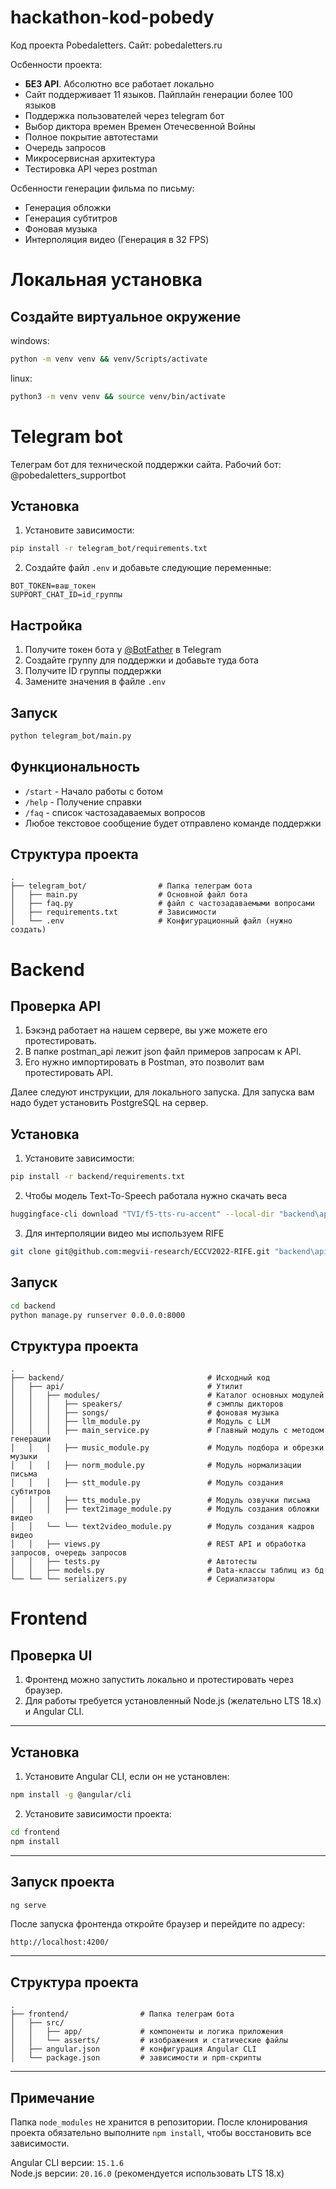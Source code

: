 # hackathon-kod-pobedy

Код проекта Pobedaletters. Сайт: pobedaletters.ru

Осбенности проекта:

- **БЕЗ API**. Абсолютно все работает локально  
- Сайт поддерживает 11 языков. Пайплайн генерации более 100 языков
- Поддержка пользователей через telegram бот
- Выбор диктора времен Времен Отечесвенной Войны
- Полное покрытие автотестами
- Очередь запросов
- Микросервисная архитектура
- Тестировка API через postman

Осбенности генерации фильма по письму:
- Генерация обложки
- Генерация субтитров
- Фоновая музыка
- Интерполяция видео (Генерация в 32 FPS)

# Локальная установка

## Создайте виртуальное окружение

windows: 

```bash
python -m venv venv && venv/Scripts/activate
```

linux:

```bash
python3 -m venv venv && source venv/bin/activate
```

# Telegram bot

Телеграм бот для технической поддержки сайта. Рабочий бот: @pobedaletters_supportbot

## Установка
1. Установите зависимости:
```bash
pip install -r telegram_bot/requirements.txt
```

2. Создайте файл `.env` и добавьте следующие переменные:
```
BOT_TOKEN=ваш_токен
SUPPORT_CHAT_ID=id_группы
```

## Настройка

1. Получите токен бота у [@BotFather](https://t.me/BotFather) в Telegram
2. Создайте группу для поддержки и добавьте туда бота
3. Получите ID группы поддержки
4. Замените значения в файле `.env`

## Запуск

```bash
python telegram_bot/main.py
```

## Функциональность

- `/start` - Начало работы с ботом
- `/help` - Получение справки
- `/faq` - список частозадаваемых вопросов
- Любое текстовое сообщение будет отправлено команде поддержки

## Структура проекта
```
.
├── telegram_bot/                # Папка телеграм бота
│   ├── main.py                  # Основной файл бота
│   ├── faq.py                   # файл с частозадаваемыми вопросами
│   ├── requirements.txt         # Зависимости
│   └── .env                     # Конфигурационный файл (нужно создать)
```


# Backend

## Проверка API
1. Бэкэнд работает на нашем сервере, вы уже можете его протестировать.
2. В папке postman_api лежит json файл примеров запросам к API.
3. Его нужно импортировать в Postman, это позволит вам протестировать API.

Далее следуют инструкции, для локального запуска. Для запуска вам надо будет установить PostgreSQL на сервер.

## Установка

1. Установите зависимости:
```bash
pip install -r backend/requirements.txt
```

2. Чтобы модель Text-To-Speech работала нужно скачать веса

```bash
huggingface-cli download "TVI/f5-tts-ru-accent" --local-dir "backend\api\modules\f5_ckpt"
```
3. Для интерполяции видео мы используем RIFE

```bash
git clone git@github.com:megvii-research/ECCV2022-RIFE.git "backend\api\modules"
```


## Запуск
```bash
cd backend
python manage.py runserver 0.0.0.0:8000
```

## Структура проекта
```
.
├── backend/                                # Исходный код
│   ├── api/                                # Утилит
│   │   ├── modules/                        # Каталог основных модулей
│   │   │   ├── speakers/                   # сэмплы дикторов
│   │   │   ├── songs/                      # фоновая музыка
│   │   │   ├── llm_module.py               # Модуль с LLM
│   │   │   ├── main_service.py             # Главный модуль с методом генерации
│   │   │   ├── music_module.py             # Модуль подбора и обрезки музыки
│   │   │   ├── norm_module.py              # Модуль нормализации письма 
│   │   │   ├── stt_module.py               # Модуль создания субтитров
│   │   │   ├── tts_module.py               # Модуль озвучки письма
│   │   │   ├── text2image_module.py        # Модуль создания обложки видео
│   │   └── └── text2video_module.py        # Модуль создания кадров видео
│   │   ├── views.py                        # REST API и обработка запросов, очередь запросов
│   │   ├── tests.py                        # Автотесты
│   │   ├── models.py                       # Data-классы таблиц из бд
└── └── └── serializers.py                  # Сериализаторы
```

# Frontend

## Проверка UI
1. Фронтенд можно запустить локально и протестировать через браузер.
2. Для работы требуется установленный Node.js (желательно LTS 18.x) и Angular CLI.

---

## Установка

1. Установите Angular CLI, если он не установлен:

```bash
npm install -g @angular/cli
```

2. Установите зависимости проекта:

```bash
cd frontend
npm install
```

---

## Запуск проекта

```bash
ng serve
```

После запуска фронтенда откройте браузер и перейдите по адресу:

```
http://localhost:4200/
```

---

## Структура проекта
```
.
├── frontend/                # Папка телеграм бота
│   ├── src/
│   │   ├── app/             # компоненты и логика приложения
│   │   └── asserts/         # изображения и статические файлы
│   ├── angular.json         # конфигурация Angular CLI
│   └── package.json         # зависимости и npm-скрипты
```

---

## Примечание

Папка `node_modules` не хранится в репозитории. После клонирования проекта обязательно выполните `npm install`, чтобы восстановить все зависимости.

Angular CLI версии: `15.1.6`  
Node.js версии: `20.16.0` (рекомендуется использовать LTS 18.x)